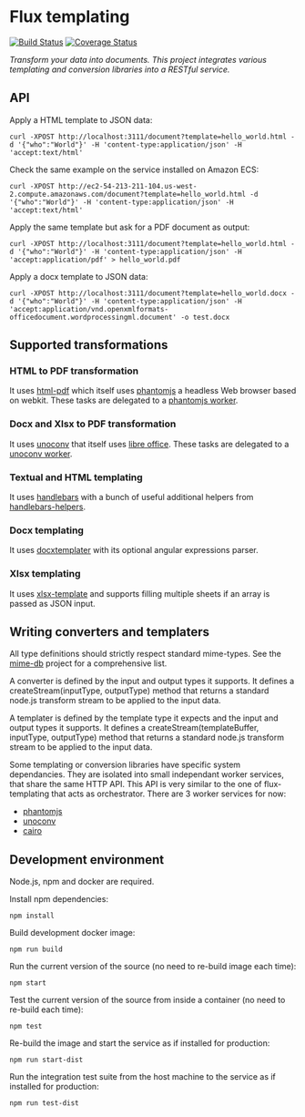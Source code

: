 # Flux templating

[![Build Status](https://travis-ci.org/flux-s/flux-templating.svg)](https://travis-ci.org/flux-s/flux-templating)
[![Coverage Status](https://coveralls.io/repos/flux-s/flux-templating/badge.svg?branch=master&service=github)](https://coveralls.io/github/flux-s/flux-templating?branch=master)

*Transform your data into documents. This project integrates various templating and conversion libraries into a RESTful service.*

## API

Apply a HTML template to JSON data:

    curl -XPOST http://localhost:3111/document?template=hello_world.html -d '{"who":"World"}' -H 'content-type:application/json' -H 'accept:text/html'

Check the same example on the service installed on Amazon ECS:

    curl -XPOST http://ec2-54-213-211-104.us-west-2.compute.amazonaws.com/document?template=hello_world.html -d '{"who":"World"}' -H 'content-type:application/json' -H 'accept:text/html'

Apply the same template but ask for a PDF document as output:

    curl -XPOST http://localhost:3111/document?template=hello_world.html -d '{"who":"World"}' -H 'content-type:application/json' -H 'accept:application/pdf' > hello_world.pdf

Apply a docx template to JSON data:

    curl -XPOST http://localhost:3111/document?template=hello_world.docx -d '{"who":"World"}' -H 'content-type:application/json' -H 'accept:application/vnd.openxmlformats-officedocument.wordprocessingml.document' -o test.docx

## Supported transformations

### HTML to PDF transformation

It uses [html-pdf](https://www.npmjs.com/package/html-pdf) which itself uses [phantomjs](http://phantomjs.org/) a headless Web browser based on webkit. These tasks are delegated to a [phantomjs worker](https://github.com/flux-s/phantomjs-worker).

### Docx and Xlsx to PDF transformation

It uses [unoconv](https://github.com/dagwieers/unoconv) that itself uses [libre office](https://www.libreoffice.org/). These tasks are delegated to a [unoconv worker](https://github.com/flux-s/unoconv-worker).

### Textual and HTML templating

It uses [handlebars](http://handlebarsjs.com/) with a bunch of useful additional helpers from [handlebars-helpers](https://github.com/assemble/handlebars-helpers).

### Docx templating

It uses [docxtemplater](https://github.com/open-xml-templating/docxtemplater) with its optional angular expressions parser.

### Xlsx templating

It uses [xlsx-template](https://github.com/optilude/xlsx-template) and supports filling multiple sheets if an array is passed as JSON input.

## Writing converters and templaters

All type definitions should strictly respect standard mime-types. See the [mime-db](https://github.com/jshttp/mime-db/blob/master/db.json) project for a comprehensive list.

A converter is defined by the input and output types it supports. It defines a createStream(inputType, outputType) method that returns a standard node.js transform stream to be applied to the input data.

A templater is defined by the template type it expects and the input and output types it supports. It defines a createStream(templateBuffer, inputType, outputType) method that returns a standard node.js transform stream to be applied to the input data.

Some templating or conversion libraries have specific system dependancies. They are isolated into small independant worker services, that share the same HTTP API. This API is very similar to the one of flux-templating that acts as orchestrator. There are 3 worker services for now:
  - [phantomjs](https://github.com/flux-s/phantomjs-worker)
  - [unoconv](https://github.com/flux-s/unoconv-worker)
  - [cairo](https://github.com/flux-s/cairo-worker)

## Development environment

Node.js, npm and docker are required.

Install npm dependencies:

    npm install

Build development docker image:

    npm run build

Run the current version of the source (no need to re-build image each time):

    npm start

Test the current version of the source from inside a container (no need to re-build each time):

    npm test

Re-build the image and start the service as if installed for production:

    npm run start-dist

Run the integration test suite from the host machine to the service as if installed for production:

    npm run test-dist
